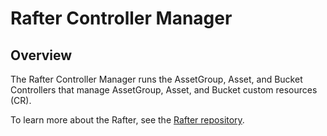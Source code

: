 # Rafter Controller Manager

## Overview

The Rafter Controller Manager runs the AssetGroup, Asset, and Bucket Controllers that manage AssetGroup, Asset, and Bucket custom resources (CR).

To learn more about the Rafter, see the [Rafter repository](https://github.com/kyma-project/rafter).

<!-- Add this comment after consolidation rafter in Kyma 
To learn more about the Rafter Controller Manager, see the [documentation](https://kyma-project.io/docs/components/rafter).
-->

